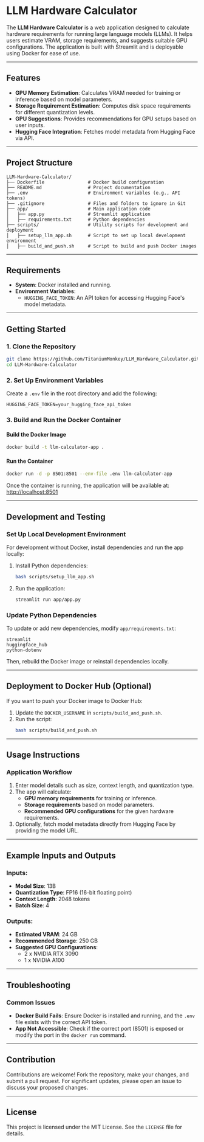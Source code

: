 # LLM Hardware Calculator

The **LLM Hardware Calculator** is a web application designed to calculate hardware requirements for running large language models (LLMs). It helps users estimate VRAM, storage requirements, and suggests suitable GPU configurations. The application is built with Streamlit and is deployable using Docker for ease of use.

---

## Features

- **GPU Memory Estimation**: Calculates VRAM needed for training or inference based on model parameters.
- **Storage Requirement Estimation**: Computes disk space requirements for different quantization levels.
- **GPU Suggestions**: Provides recommendations for GPU setups based on user inputs.
- **Hugging Face Integration**: Fetches model metadata from Hugging Face via API.

---

## Project Structure

```
LLM-Hardware-Calculator/
├── Dockerfile                # Docker build configuration
├── README.md                 # Project documentation
├── .env                      # Environment variables (e.g., API tokens)
├── .gitignore                # Files and folders to ignore in Git
├── app/                      # Main application code
│   ├── app.py                # Streamlit application
│   ├── requirements.txt      # Python dependencies
├── scripts/                  # Utility scripts for development and deployment
│   ├── setup_llm_app.sh      # Script to set up local development environment
│   ├── build_and_push.sh     # Script to build and push Docker images
```

---

## Requirements

- **System**: Docker installed and running.
- **Environment Variables**:
  - `HUGGING_FACE_TOKEN`: An API token for accessing Hugging Face's model metadata.

---

## Getting Started

### 1. Clone the Repository
```bash
git clone https://github.com/TitaniumMonkey/LLM_Hardware_Calculator.git
cd LLM-Hardware-Calculator
```

### 2. Set Up Environment Variables
Create a `.env` file in the root directory and add the following:
```
HUGGING_FACE_TOKEN=your_hugging_face_api_token
```

### 3. Build and Run the Docker Container

#### Build the Docker Image
```bash
docker build -t llm-calculator-app .
```

#### Run the Container
```bash
docker run -d -p 8501:8501 --env-file .env llm-calculator-app
```

Once the container is running, the application will be available at:
[http://localhost:8501](http://localhost:8501)

---

## Development and Testing

### Set Up Local Development Environment
For development without Docker, install dependencies and run the app locally:
1. Install Python dependencies:
    ```bash
    bash scripts/setup_llm_app.sh
    ```
2. Run the application:
    ```bash
    streamlit run app/app.py
    ```

### Update Python Dependencies
To update or add new dependencies, modify `app/requirements.txt`:
```
streamlit
huggingface_hub
python-dotenv
```
Then, rebuild the Docker image or reinstall dependencies locally.

---

## Deployment to Docker Hub (Optional)

If you want to push your Docker image to Docker Hub:
1. Update the `DOCKER_USERNAME` in `scripts/build_and_push.sh`.
2. Run the script:
    ```bash
    bash scripts/build_and_push.sh
    ```

---

## Usage Instructions

### Application Workflow
1. Enter model details such as size, context length, and quantization type.
2. The app will calculate:
   - **GPU memory requirements** for training or inference.
   - **Storage requirements** based on model parameters.
   - **Recommended GPU configurations** for the given hardware requirements.
3. Optionally, fetch model metadata directly from Hugging Face by providing the model URL.

---

## Example Inputs and Outputs

### Inputs:
- **Model Size**: 13B
- **Quantization Type**: FP16 (16-bit floating point)
- **Context Length**: 2048 tokens
- **Batch Size**: 4

### Outputs:
- **Estimated VRAM**: 24 GB
- **Recommended Storage**: 250 GB
- **Suggested GPU Configurations**:
  - 2 x NVIDIA RTX 3090
  - 1 x NVIDIA A100

---

## Troubleshooting

### Common Issues
- **Docker Build Fails**: Ensure Docker is installed and running, and the `.env` file exists with the correct API token.
- **App Not Accessible**: Check if the correct port (8501) is exposed or modify the port in the `docker run` command.

---

## Contribution

Contributions are welcome! Fork the repository, make your changes, and submit a pull request. For significant updates, please open an issue to discuss your proposed changes.

---

## License

This project is licensed under the MIT License. See the `LICENSE` file for details.
```


